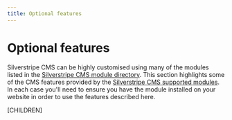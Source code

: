```yaml
---
title: Optional features
---
```


# Optional features

Silverstripe CMS can be highly customised using many of the modules listed in the [Silverstripe CMS module directory](https://addons.silverstripe.org).
This section highlights some of the CMS features provided by the [Silverstripe CMS supported modules](https://www.silverstripe.org/software/addons/supported-modules-definition/).
In each case you'll need to ensure you have the module installed on your website in order to use the features described here.

[CHILDREN]
